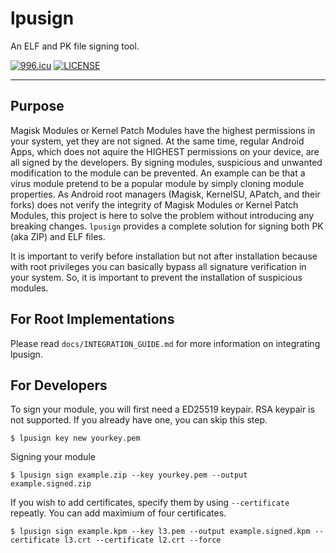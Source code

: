 # lpusign

An ELF and PK file signing tool.

[![996.icu](https://img.shields.io/badge/link-996.icu-red.svg)](https://996.icu)
[![LICENSE](https://img.shields.io/badge/license-Anti%20996-blue.svg)](https://github.com/996icu/996.ICU/blob/master/LICENSE)

---

## Purpose

Magisk Modules or Kernel Patch Modules have the highest permissions in your system,
yet they are not signed.
At the same time, regular Android Apps, which does not aquire the HIGHEST permissions on your device, are all signed by the developers.
By signing modules, suspicious and unwanted modification to the module can be prevented.
An example can be that a virus module pretend to be a popular module by simply cloning module properties. 
As Android root managers (Magisk, KernelSU, APatch, and their forks) does not
verify the integrity of Magisk Modules or Kernel Patch Modules,
this project is here to solve the problem without introducing any breaking changes.
`lpusign` provides a complete solution for signing both PK (aka ZIP) and ELF files.

It is important to verify before installation but not after installation because
with root privileges you can basically bypass all signature verification in your system.
So, it is important to prevent the installation of suspicious modules.

## For Root Implementations

Please read `docs/INTEGRATION_GUIDE.md` for more information on integrating lpusign.

## For Developers

To sign your module, you will first need a ED25519 keypair. RSA keypair is not supported.
If you already have one, you can skip this step.

```shell
$ lpusign key new yourkey.pem
```

Signing your module
```shell
$ lpusign sign example.zip --key yourkey.pem --output example.signed.zip
```

If you wish to add certificates, specify them by using `--certificate` repeatly. 
You can add maximium of four certificates.
```shell
$ lpusign sign example.kpm --key l3.pem --output example.signed.kpm --certificate l3.crt --certificate l2.crt --force
```
